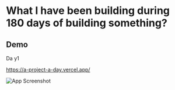 
# What I have been building during 180 days of building something?




## Demo

Da y1 

 https://a-project-a-day.vercel.app/ 





![App Screenshot](https://i.postimg.cc/PrJGj9Bb/Screenshot-from-2022-06-02-17-10-30.png)

